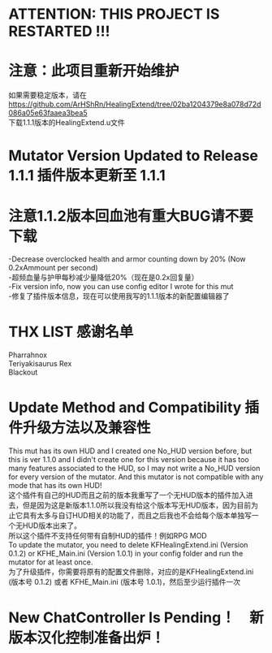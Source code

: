 # ATTENTION: THIS PROJECT IS RESTARTED !!!
# 注意：此项目重新开始维护
如果需要稳定版本，请在<br>
https://github.com/ArHShRn/HealingExtend/tree/02ba1204379e8a078d72d086a05e63faaea3bea5 <br>
下载1.1.1版本的HealingExtend.u文件<br>
# Mutator Version Updated to Release 1.1.1 插件版本更新至 1.1.1
# 注意1.1.2版本回血池有重大BUG请不要下载
-Decrease overclocked health and armor counting down by 20% (Now 0.2xAmmount per second)<br>
-超频血量与护甲每秒减少量降低20%（现在是0.2x回复量）<br>
-Fix version info, now you can use config editor I wrote for this mut<br>
-修复了插件版本信息，现在可以使用我写的1.1.1版本的新配置编辑器了<br>

# THX LIST 感谢名单
Pharrahnox<br>
Teriyakisaurus Rex<br>
Blackout<br>

# Update Method and Compatibility 插件升级方法以及兼容性
This mut has its own HUD and I created one No_HUD version before, but this is ver 1.1.0 and I didn't create one for this version because it has too many features associated to the HUD, so I may not write a No_HUD version for every version of the mutator.
And this mutator is not compatible with any mode that has its own HUD!<br>
这个插件有自己的HUD而且之前的版本我重写了一个无HUD版本的插件加入进去，但是因为这是新版本1.1.0所以我没有给这个版本写无HUD版本，因为目前为止它具有太多与自订HUD相关的功能了，而且之后我也不会给每个版本单独写一个无HUD版本出来了。<br>
所以这个插件不支持任何带有自制HUD的插件！例如RPG MOD<br>
To update the mutator, you need to delete KFHealingExtend.ini (Version 0.1.2) or KFHE_Main.ini (Version 1.0.1) in your config folder and run the mutator for at least once.<br>
为了升级插件，你需要将原有的配置文件删除，对应的是KFHealingExtend.ini (版本号 0.1.2) 或者 KFHE_Main.ini (版本号 1.0.1)，然后至少运行插件一次<br>

# New ChatController Is Pending！　新版本汉化控制准备出炉！
